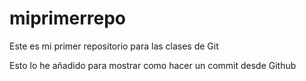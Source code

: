 # miprimerrepo
Este es mi primer repositorio para las clases de Git

Esto lo he añadido para mostrar como hacer un commit desde Github
